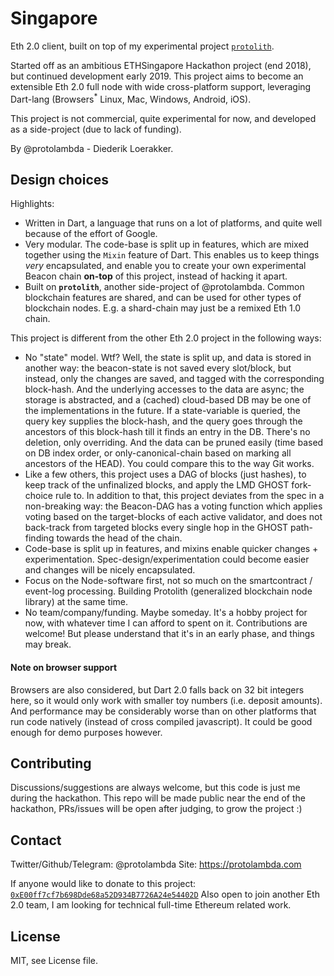 # Singapore

Eth 2.0 client, built on top of my experimental project [`protolith`](https://github.com/protolambda/protolith).

Started off as an ambitious ETHSingapore Hackathon project (end 2018), but continued development early 2019.
This project aims to become an extensible Eth 2.0 full node with wide cross-platform support,
 leveraging Dart-lang (Browsers<sup>*</sup> Linux, Mac, Windows, Android, iOS).

This project is not commercial, quite experimental for now, and developed as a side-project (due to lack of funding).

By @protolambda - Diederik Loerakker.


## Design choices

Highlights:

- Written in Dart, a language that runs on a lot of platforms, and quite well because of the effort of Google.
- Very modular. The code-base is split up in features, which are mixed together using the `Mixin` feature of Dart.
  This enables us to keep things *very* encapsulated, and enable you to create your own experimental Beacon chain **on-top** of this project, instead of hacking it apart.
- Built on **`protolith`**, another side-project of @protolambda. Common blockchain features are shared,
  and can be used for other types of blockchain nodes. E.g. a shard-chain may just be a remixed Eth 1.0 chain.

This project is different from the other Eth 2.0 project in the following ways:

- No "state" model. Wtf? Well, the state is split up, and data is stored in another way:
  the beacon-state is not saved every slot/block, but instead, only the changes are saved, and tagged with the corresponding block-hash. 
  And the underlying accesses to the data are async; the storage is abstracted, and a (cached) cloud-based DB may be one of the implementations in the future.
  If a state-variable is queried, the query key supplies the block-hash, and the query goes through the ancestors of this block-hash till it finds an entry in the DB.
  There's no deletion, only overriding. And the data can be pruned easily (time based on DB index order, or only-canonical-chain based on marking all ancestors of the HEAD).
  You could compare this to the way Git works.
- Like a few others, this project uses a DAG of blocks (just hashes), to keep track of the unfinalized blocks, and apply the LMD GHOST fork-choice rule to.
  In addition to that, this project deviates from the spec in a non-breaking way: the Beacon-DAG has a voting function
  which applies voting based on the target-blocks of each active validator, and does not back-track from targeted blocks
  every single hop in the GHOST path-finding towards the head of the chain.
- Code-base is split up in features, and mixins enable quicker changes + experimentation.
  Spec-design/experimentation could become easier and changes will be nicely encapsulated.
- Focus on the Node-software first, not so much on the smartcontract / event-log processing.
  Building Protolith (generalized blockchain node library) at the same time. 
- No team/company/funding. Maybe someday. It's a hobby project for now, with whatever time I can afford to spent on it.
  Contributions are welcome! But please understand that it's in an early phase, and things may break.

#### Note on browser support

Browsers are also considered, but Dart 2.0 falls back on 32 bit integers here,
 so it would only work with smaller toy numbers (i.e. deposit amounts).
And performance may be considerably worse than on other platforms that run code natively
 (instead of cross compiled javascript). It could be good enough for demo purposes however.


## Contributing

Discussions/suggestions are always welcome, but this code is just me during the hackathon.
This repo will be made public near the end of the hackathon,
 PRs/issues will be open after judging, to grow the project :)

## Contact

Twitter/Github/Telegram: @protolambda
Site: https://protolambda.com

If anyone would like to donate to this project: [`0xE00ff7cf7b698Dde68a52D934B7726A24e54402D`](https://etherscan.io/address/0xe00ff7cf7b698dde68a52d934b7726a24e54402d)
Also open to join another Eth 2.0 team, I am looking for technical full-time Ethereum related work.

## License

MIT, see License file. 
